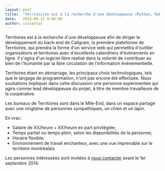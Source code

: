 ```yaml
---
layout: post
title:  "Territoires est à la recherche d'une développeuse (Python, Ruby ou autre)"
date:   2014-08-11 9:00:00
author: vincentac
---
```


Territoires est à la recherche d'une développeuse afin de diriger le développement du back-end de Caligram, la première plateforme de Territoires, qui prendra la forme d'un service web qui permettra d'outiller organisations et territoires avec d'excellents calendriers d'événements en ligne. Il s'agira d'un logiciel libre réalisé dans la volonté de contribuer au bien de l'humanité par la libre circulation de l'information événementielle.

Territoires étant en démarrage, les principaux choix technologiques, tels que le langage de programmation, n'ont pas encore été effectuée. Nous souhaitons impliquer dans cette discussion une personne expérimentée qui agira comme lead développeuse du projet, à titre de membre travailleure de la coopérative.

Les bureaux de Territoires sont dans le Mile-End, dans un espace partagé avec une vingtaine de personnes sympathiques, un chien et un lapin.

En vrac:

+ Salaire de XX$/heure + XX$/heure en part privilégiée;
+ Temps partiel ou temps plein, selon les disponibilités de la personne;
+ Horaire flexible;
+ Environnement de travail enchanteur, avec une vue imprenable sur le territoire montréalais.

Les personnes intéressées sont invitées à [nous contacter](/contact) avant le 1er septembre 2014.

